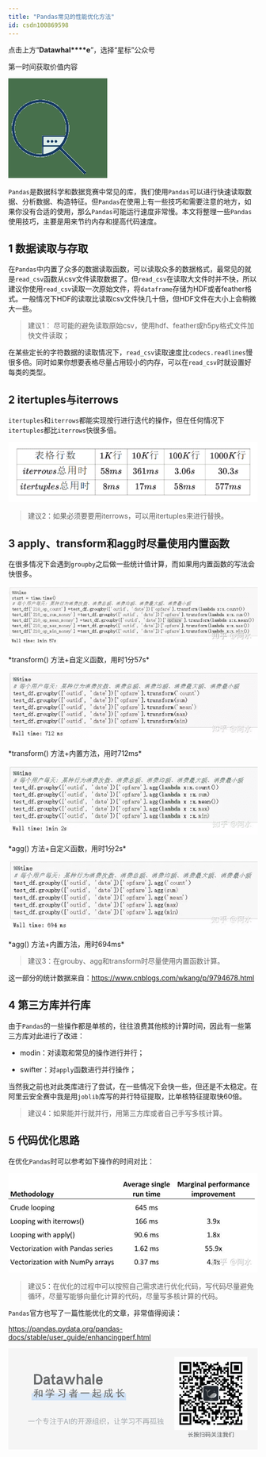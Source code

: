 ```yaml
---
title: "Pandas常见的性能优化方法"
id: csdn100869598
---
```


点击上方“**Datawhal****e**”，选择“星标”公众号

第一时间获取价值内容

![640?](../img/8848b38b8e7e18a790e4a60c44ba9cb3.png)

`Pandas`是数据科学和数据竞赛中常见的库，我们使用`Pandas`可以进行快速读取数据、分析数据、构造特征。但`Pandas`在使用上有一些技巧和需要注意的地方，如果你没有合适的使用，那么`Pandas`可能运行速度非常慢。本文将整理一些`Pandas`使用技巧，主要是用来节约内存和提高代码速度。

## **1 数据读取与存取**

在`Pandas`中内置了众多的数据读取函数，可以读取众多的数据格式，最常见的就是`read_csv`函数从csv文件读取数据了。但`read_csv`在读取大文件时并不快，所以建议你使用`read_csv`读取一次原始文件，将`dataframe`存储为HDF或者feather格式。一般情况下HDF的读取比读取csv文件快几十倍，但HDF文件在大小上会稍微大一些。

> 建议1： 尽可能的避免读取原始csv，使用hdf、feather或h5py格式文件加快文件读取；

在某些定长的字符数据的读取情况下，`read_csv`读取速度比`codecs.readlines`慢很多倍。同时如果你想要表格尽量占用较小的内存，可以在`read_csv`时就设置好每类的类型。

## **2 itertuples与iterrows**

`itertuples`和`iterrows`都能实现按行进行迭代的操作，但在任何情况下`itertuples`都比`iterrows`快很多倍。

![640?wx_fmt=png](../img/d66e1f5348f05ee2f0b24808023cc330.png)

> 建议2：如果必须要要用iterrows，可以用itertuples来进行替换。

## **3 apply、transform和agg时尽量使用内置函数**

在很多情况下会遇到`groupby`之后做一些统计值计算，而如果用内置函数的写法会快很多。

![640?wx_fmt=jpeg](../img/947cf67e20e6801784b0ef7747406d5d.png)

<figcaption>*transform() 方法+自定义函数，用时1分57s*</figcaption>

<figcaption>
</figcaption>

![640?wx_fmt=jpeg](../img/bdafcde06daf02571ff02c6f6af82a84.png)

<figcaption>*transform() 方法+内置方法，用时712ms*</figcaption>

<figcaption>
</figcaption>

![640?wx_fmt=jpeg](../img/7fbac28ec6c993e21649e33ad319f352.png)

<figcaption>*agg() 方法+自定义函数，用时1分2s*</figcaption>

<figcaption>
</figcaption>

![640?wx_fmt=jpeg](../img/fd00a2177f2ba79822496f3a5792af42.png)

<figcaption>*agg() 方法+内置方法，用时694ms*</figcaption>

<figcaption>
</figcaption>

> 建议3：在grouby、agg和transform时尽量使用内置函数计算。

这一部分的统计数据来自：https://www.cnblogs.com/wkang/p/9794678.html

## **4 第三方库并行库**

由于`Pandas`的一些操作都是单核的，往往浪费其他核的计算时间，因此有一些第三方库对此进行了改进：

*   modin：对读取和常见的操作进行并行；

*   swifter：对`apply`函数进行并行操作；

当然我之前也对此类库进行了尝试，在一些情况下会快一些，但还是不太稳定。在阿里云安全赛中我是用`joblib`库写的并行特征提取，比单核特征提取快60倍。

> 建议4：如果能并行就并行，用第三方库或者自己手写多核计算。

## **5 代码优化思路**

在优化`Pandas`时可以参考如下操作的时间对比：

![640?wx_fmt=jpeg](../img/3f179fc24b3e820adcf11cfd372c89b2.png)

> 建议5：在优化的过程中可以按照自己需求进行优化代码，写代码尽量避免循环，尽量写能够向量化计算的代码，尽量写多核计算的代码。

`Pandas`官方也写了一篇性能优化的文章，非常值得阅读：

https://pandas.pydata.org/pandas-docs/stable/user_guide/enhancingperf.html

![640?wx_fmt=png](../img/af318d5211bd92be6b1b5e440c4d4b44.png)